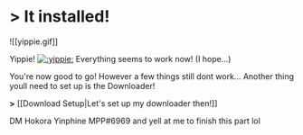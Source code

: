 # > It installed!
![[yippie.gif]]

Yippie! [![](https://cdn.discordapp.com/attachments/803186540359450664/1100686306989838416/ezgif.com-resize.gif ":yippie:")](https://cdn.discordapp.com/attachments/803186540359450664/1100686623638814771/Awesome.gif ":yippie:") Everything seems to work now! (I hope...)

You're now good to go! However a few things still dont work...
Another thing youll need to set up is the Downloader!

**>** [[Download Setup|Let's set up my downloader then!]]

DM Hokora Yinphine MPP#6969 and yell at me to finish this part lol
